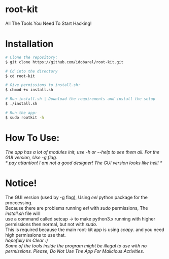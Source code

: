 # root-kit

All The Tools You Need To Start Hacking!

# Installation

```bash
# Clone the repository:
$ git clone https://github.com/idobarel/root-kit.git

# Cd into the directory
$ cd root-kit

# Give permissions to install.sh:
$ chmod +x install.sh

# Run install.sh | Download the requirements and install the setup
$ ./install.sh

# Run the app:
$ sudo rootkit -h
```

# How To Use:

_The app has a lot of modules init, use -h or --help to see them all._
_For the GUI version, Use -g flag._<br>
_* pay attantion! I am not a good designer! The GUI version looks like hell! *_

# Notice!
The GUI version (used by -g flag), Using _eel_ python package for the proccessing.<br>
Because there are problems running _eel_ with _sudo_ permissions, The _install.sh_ file will<br>
use a command called setcap -> to make python3.x running with higher permissions then normal, but not with _sudo_.<br>
This is required because the main root-kit app is using _scapy_. and you need high permissions to use that.<br>
_hopefully Im Clear :)_<br>
_Some of the tools inside the program might be illegal to use with no permissions. Please, Do Not Use The App For Malicious Activities._
